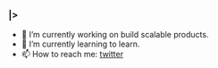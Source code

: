 ### |>

- 🔭 I’m currently working on build scalable products.
- 🌱 I’m currently learning to learn.
- 📫 How to reach me: [twitter](https://twitter.com/paridin)
